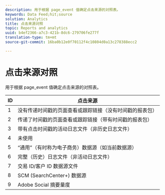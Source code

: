 ```yaml
---
description: 用于根据 page_event 值确定点击来源的对照表。
keywords: Data Feed;hit;source
solution: Analytics
title: 点击来源对照
topic: Reports and analytics
uuid: b4ef2366-a7c3-421b-8dc6-279706fe277f
translation-type: tm+mt
source-git-commit: 16ba0b12e0f70112f4c10804d0a13c278388ecc2

---
```



# 点击来源对照

用于根据 page_event 值确定点击来源的对照表。

| ID | 点击来源 |
|---|---|
| 1 | 没有传递时间戳的页面查看或跟踪链接（没有时间戳的报表包） |
| 2 | 传递了时间戳的页面查看或跟踪链接（带有时间戳的报表包） |
| 3 | 带有点击时间戳的活动日志文件（非历史日志文件） |
| 4 | 未使用 |
| 5 | “通用”（有时称为电子商务）数据源（如当前数据源） |
| 6 | 完整（历史）日志文件（非活动日志文件） |
| 7 | 交易 ID/客户 ID 数据源文件 |
| 8 | SCM (SearchCenter+) 数据源 |
| 9 | Adobe Social 摘要量度 |

